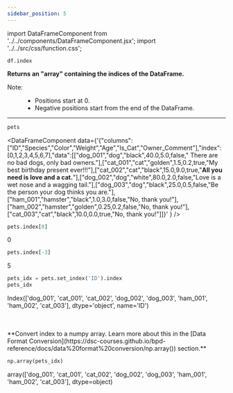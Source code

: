 ```yaml
---
sidebar_position: 5
---
```


import DataFrameComponent from '../../components/DataFrameComponent.jsx';
import '../../src/css/function.css';

<code>df.index</code>

<div className='base'>
    <!-- Description -->
    <p><strong>Returns an "array" containing the indices of the DataFrame.</strong></p>
    <dl>
        <!-- Note -->
        <dt className='term'>Note:</dt>
        <dd>
            <ul>
                <li>Positions start at 0.</li>
                <li>Negative positions start from the end of the DataFrame.</li>
            </ul>
        </dd>
    </dl>
</div>

---

```python
pets
```

<DataFrameComponent data={'{"columns":["ID","Species","Color","Weight","Age","Is_Cat","Owner_Comment"],"index":[0,1,2,3,4,5,6,7],"data":[["dog_001","dog","black",40.0,5.0,false,"      There are no bad dogs, only bad owners."],["cat_001","cat","golden",1.5,0.2,true,"My best birthday present ever!!!"],["cat_002","cat","black",15.0,9.0,true,"****All you need is love and a cat.****"],["dog_002","dog","white",80.0,2.0,false,"Love is a wet nose and a wagging tail."],["dog_003","dog","black",25.0,0.5,false,"Be the person your dog thinks you are."],["ham_001","hamster","black",1.0,3.0,false,"No, thank you!"],["ham_002","hamster","golden",0.25,0.2,false,"No, thank you!"],["cat_003","cat","black",10.0,0.0,true,"No, thank you!"]]}'
} />

```python
pets.index[0]
```
0

```python
pets.index[-3]
```
5

```python
pets_idx = pets.set_index('ID').index
pets_idx
```
Index(['dog_001', 'cat_001', 'cat_002', 'dog_002', 'dog_003', 'ham_001',
       'ham_002', 'cat_003'],
      dtype='object', name='ID')

<p><br></br> **Convert index to a numpy array. Learn more about this in the [Data Format Conversion](https://dsc-courses.github.io/bpd-reference/docs/data%20format%20conversion/np.array()) section.** </p>

```python
np.array(pets_idx)
```
array(['dog_001', 'cat_001', 'cat_002', 'dog_002', 'dog_003', 'ham_001',
       'ham_002', 'cat_003'], dtype=object)